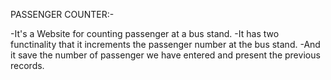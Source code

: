 PASSENGER COUNTER:-

-It's a Website for counting passenger at a bus stand.
-It has two functinality that it increments the passenger number at the bus stand.
-And it save the number of passenger we have entered and present the previous records.
